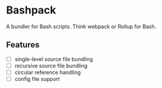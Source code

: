 # Bashpack

A bundler for Bash scripts. Think webpack or Rollup for Bash.

## Features

- [ ] single-level source file bundling
- [ ] recursive source file bundling
- [ ] circular reference handling
- [ ] config file support

